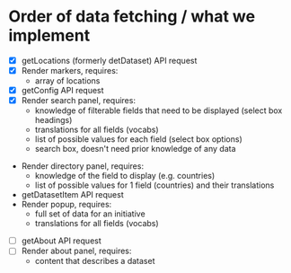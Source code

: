 # Order of data fetching / what we implement

- [x] getLocations (formerly detDataset) API request
- [x] Render markers, requires:
  - array of locations
- [x] getConfig API request
- [x] Render search panel, requires:
  - knowledge of filterable fields that need to be displayed (select box headings)
  - translations for all fields (vocabs)
  - list of possible values for each field (select box options)
  - search box, doesn't need prior knowledge of any data
- Render directory panel, requires:
  - knowledge of the field to display (e.g. countries)
  - list of possible values for 1 field (countries) and their translations
- getDatasetItem API request
- Render popup, requires:
  - full set of data for an initiative
  - translations for all fields (vocabs)
- [ ] getAbout API request
- [ ] Render about panel, requires:
  - content that describes a dataset

